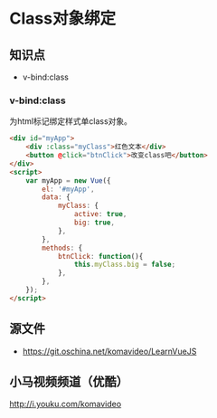 Class对象绑定
========

## 知识点

* v-bind:class

### v-bind:class

为html标记绑定样式单class对象。

~~~html
<div id="myApp">
    <div :class="myClass">红色文本</div>
    <button @click="btnClick">改变class吧</button>
</div>
<script>
    var myApp = new Vue({
        el: '#myApp',
        data: {
            myClass: {
                active: true,
                big: true,
            },
        },
        methods: {
            btnClick: function(){
                this.myClass.big = false;
            },
        },
    });
</script>
~~~

## 源文件

* https://git.oschina.net/komavideo/LearnVueJS

## 小马视频频道（优酷）

http://i.youku.com/komavideo
